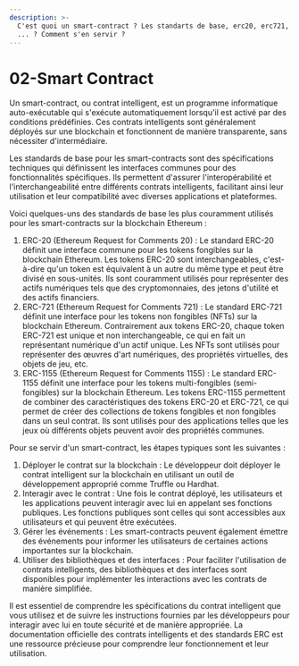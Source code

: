 ```yaml
---
description: >-
  C'est quoi un smart-contract ? Les standarts de base, erc20, erc721, erc1155,
  ... ? Comment s'en servir ?
---
```


# 02-Smart Contract

Un smart-contract, ou contrat intelligent, est un programme informatique auto-exécutable qui s'exécute automatiquement lorsqu'il est activé par des conditions prédéfinies. Ces contrats intelligents sont généralement déployés sur une blockchain et fonctionnent de manière transparente, sans nécessiter d'intermédiaire.

Les standards de base pour les smart-contracts sont des spécifications techniques qui définissent les interfaces communes pour des fonctionnalités spécifiques. Ils permettent d'assurer l'interopérabilité et l'interchangeabilité entre différents contrats intelligents, facilitant ainsi leur utilisation et leur compatibilité avec diverses applications et plateformes.

Voici quelques-uns des standards de base les plus couramment utilisés pour les smart-contracts sur la blockchain Ethereum :

1. ERC-20 (Ethereum Request for Comments 20) : Le standard ERC-20 définit une interface commune pour les tokens fongibles sur la blockchain Ethereum. Les tokens ERC-20 sont interchangeables, c'est-à-dire qu'un token est équivalent à un autre du même type et peut être divisé en sous-unités. Ils sont couramment utilisés pour représenter des actifs numériques tels que des cryptomonnaies, des jetons d'utilité et des actifs financiers.
2. ERC-721 (Ethereum Request for Comments 721) : Le standard ERC-721 définit une interface pour les tokens non fongibles (NFTs) sur la blockchain Ethereum. Contrairement aux tokens ERC-20, chaque token ERC-721 est unique et non interchangeable, ce qui en fait un représentant numérique d'un actif unique. Les NFTs sont utilisés pour représenter des œuvres d'art numériques, des propriétés virtuelles, des objets de jeu, etc.
3. ERC-1155 (Ethereum Request for Comments 1155) : Le standard ERC-1155 définit une interface pour les tokens multi-fongibles (semi-fongibles) sur la blockchain Ethereum. Les tokens ERC-1155 permettent de combiner des caractéristiques des tokens ERC-20 et ERC-721, ce qui permet de créer des collections de tokens fongibles et non fongibles dans un seul contrat. Ils sont utilisés pour des applications telles que les jeux où différents objets peuvent avoir des propriétés communes.

Pour se servir d'un smart-contract, les étapes typiques sont les suivantes :

1. Déployer le contrat sur la blockchain : Le développeur doit déployer le contrat intelligent sur la blockchain en utilisant un outil de développement approprié comme Truffle ou Hardhat.
2. Interagir avec le contrat : Une fois le contrat déployé, les utilisateurs et les applications peuvent interagir avec lui en appelant ses fonctions publiques. Les fonctions publiques sont celles qui sont accessibles aux utilisateurs et qui peuvent être exécutées.
3. Gérer les événements : Les smart-contracts peuvent également émettre des événements pour informer les utilisateurs de certaines actions importantes sur la blockchain.
4. Utiliser des bibliothèques et des interfaces : Pour faciliter l'utilisation de contrats intelligents, des bibliothèques et des interfaces sont disponibles pour implémenter les interactions avec les contrats de manière simplifiée.

Il est essentiel de comprendre les spécifications du contrat intelligent que vous utilisez et de suivre les instructions fournies par les développeurs pour interagir avec lui en toute sécurité et de manière appropriée. La documentation officielle des contrats intelligents et des standards ERC est une ressource précieuse pour comprendre leur fonctionnement et leur utilisation.
